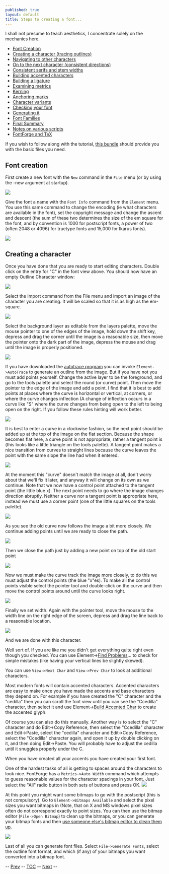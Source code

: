 ```yaml
---
published: true
layout: default
title: Steps to creating a font...
---
```



I shall not presume to teach aesthetics, I concentrate solely on the
mechanics here.

-   [Font Creation](../editexample/#FontCreate)
-   [Creating a character (tracing
    outlines)](../editexample/#CharCreate)
-   [Navigating to other characters](../editexample2/#Navigating)
-   [On to the next character (consistent
    directions)](../editexample2/#Creating-o)
-   [Consistent serifs and stem
    widths](../editexample3/#consistent-stems)
-   [Building accented characters](../editexample4/#accents)
-   [Building a ligature](../editexample4/#ligature)
-   [Examining metrics](../editexample5/#metrics)
-   [Kerning](../editexample5/#Kerning)
-   [Anchoring marks](../editexample6/#Marks)
-   [Character variants](../editexample6/#Variants)
-   [Checking your font](../editexample7/#checking)
-   [Generating it](../editexample7/#generating)
-   [Font Families](../editexample7/#Families)
-   [Final Summary](../editexample7/#summary)
-   [Notes on various scripts](../../documentation/scripting/native/scriptnotes/#Special)
-   [FontForge and TeX](../../documentation/reference/PfaEdit-TeX/#TeX)

If you wish to follow along with the tutorial, [this
bundle](/assets/old/tutorial.tgz) should provide you with the basic files you need.

Font creation
-------------

First create a new font with the `New` command in the `File` menu (or by
using the -new argument at startup).

![](/assets/img/old/newfont.png)

Give the font a name with the `Font Info` command from the `Element`
menu. You use this same command to change the encoding (ie what
characters are available in the font), set the copyright message and
change the ascent and descent (the sum of these two determines the size
of the em square for the font, and by convention is 1000 for postscript
fonts, a power of two (often 2048 or 4096) for truetype fonts and 15,000
for Ikarus fonts).

![](/assets/img/old/fontinfo.png)

Creating a character
--------------------

Once you have done that you are ready to start editing characters.
Double click on the entry for "C" in the font view above. You should now
have an empty Outline Character window:

![](/assets/img/old/C1.png)

Select the Import command from the File menu and import an image of the
character you are creating. It will be scaled so that it is as high as
the em-square.

![](/assets/img/old/C2.png)

Select the background layer as editable from the layers palette, move
the mouse pointer to one of the edges of the image, hold down the shift
key, depress and drag the corner until the image is a reasonable size,
then move the pointer onto the dark part of the image, depress the mouse
and drag until the image is properly positioned.

![](/assets/img/old/C3.png)

If you have downloaded the [autotrace
program](http://sourceforge.net/projects/autotrace/) you can invoke
`Element->AutoTrace` to generate an outline from the image. But if you
have not you must add points yourself. Change the active layer to be the
foreground, and go to the tools palette and select the round (or curve)
point. Then move the pointer to the edge of the image and add a point. I
find that it is best to add points at places where the curve is
horizontal or vertical, at corners, or where the curve changes
inflection (A change of inflection occurs in a curve like "S" where the
curve changes from being open to the left to being open on the right. If
you follow these rules hinting will work better.

![](/assets/img/old/C4.png)

It is best to enter a curve in a clockwise fashion, so the next point
should be added up at the top of the image on the flat section. Because
the shape becomes flat here, a curve point is not appropriate, rather a
tangent point is (this looks like a little triangle on the tools
palette). A tangent point makes a nice transition from curves to
straight lines because the curve leaves the point with the same slope
the line had when it entered.

![](/assets/img/old/C5.png)

At the moment this "curve" doesn't match the image at all, don't worry
about that we'll fix it later, and anyway it will change on its own as
we continue. Note that we now have a control point attached to the
tangent point (the little blue x). The next point needs to go where the
image changes direction abruptly. Neither a curve nor a tangent point is
appropriate here, instead we must use a corner point (one of the little
squares on the tools palette).

![](/assets/img/old/C6.png)

As you see the old curve now follows the image a bit more closely. We
continue adding points until we are ready to close the path.

![](/assets/img/old/C7.png)

Then we close the path just by adding a new point on top of the old
start point

![](/assets/img/old/C8.png)

Now we must make the curve track the image more closely, to do this we
must adjust the control points (the blue "x"es). To make all the control
points visible select the pointer tool and double-click on the curve and
then move the control points around until the curve looks right.

![](/assets/img/old/C9.png)

Finally we set width. Again with the pointer tool, move the mouse to the
width line on the right edge of the screen, depress and drag the line
back to a reasonable location.

![](/assets/img/old/C10.png)

And we are done with this character.

Well sort of. If you are like me you didn't get everything quite right
even though you checked. You can use Element-\>[Find
Problems](../../documentation/interface/problems/)... to check for simple mistakes (like having
your vertical lines be slightly skewed).

You can use `View->Next Char` and `View->Prev Char` to look at
additional characters.

Most modern fonts will contain accented characters. Accented characters
are easy to make once you have made the accents and base characters they
depend on. For example if you have created the "C" character and the
"cedilla" then you can scroll the font view until you can see the
"Ccedilla" character, then select it and use Element-\>[Build Accented
Char](../../documentation/interface/accented/) to create the accented glyph.

Of course you can also do this manually. Another way is to select the
"C" character and do Edit-\>Copy Reference, then select the "Ccedilla"
character and Edit-\>Paste, select the "cedilla" character and
Edit-\>Copy Reference, select the "Ccedilla" character again, and open
it up by double clicking on it, and then doing Edit-\>Paste. You will
probably have to adjust the cedilla until it snuggles properly under the
C.

When you have created all your accents you have created your first font.

One of the hardest tasks of all is getting to spaces around the
characters to look nice. FontForge has a `Metrics->Auto Width` command
which attempts to guess reasonable values for the character spacings in
your font. Just select the "All" radio button in both sets of buttons
and press OK.
 *![](/assets/img/old/autowidth.png)*

At this point you might want some bitmaps to go with the postscript
(this is not compulsory). Go to `Element->Bitmaps Available` and select
the pixel sizes you want bitmaps in (Note, that on X and MS windows
pixel sizes often do not correspond exactly to point sizes. You can then
use the bitmap editor (`File->Open Bitmap`) to clean up the bitmaps, or
you can generate your bitmap fonts and then [use someone else's bitmap
editor to clean them up](http://clr.nmsu.edu/~mleisher/download.html).

![](/assets/img/old/BitmapView.png)

Last of all you can generate font files. Select `File->Generate Fonts`,
select the outline font format, and which (if any) of your bitmaps you
want converted into a bitmap font.

-- [Prev](../overview/) -- [TOC](../overview/) --
[Next](../editexample2/) --
